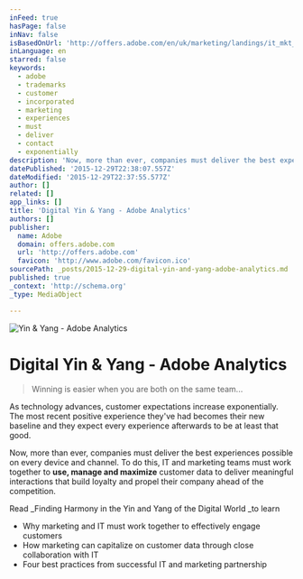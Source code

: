 ```yaml
---
inFeed: true
hasPage: false
inNav: false
isBasedOnUrl: 'http://offers.adobe.com/en/uk/marketing/landings/it_mkt_finding_harmony_aa.html?s_cid=70114000002XCbmAAG&s_iid=70114000002X808AAC'
inLanguage: en
starred: false
keywords:
  - adobe
  - trademarks
  - customer
  - incorporated
  - marketing
  - experiences
  - must
  - deliver
  - contact
  - exponentially
description: 'Now, more than ever, companies must deliver the best experiences possible on every device and channel. To do this, IT and marketing teams must work together to use, manage and maximize customer data to deliver meaningful interactions that build loyalty and propel their company ahead of the competition.'
datePublished: '2015-12-29T22:38:07.557Z'
dateModified: '2015-12-29T22:37:55.577Z'
author: []
related: []
app_links: []
title: 'Digital Yin & Yang - Adobe Analytics'
authors: []
publisher:
  name: Adobe
  domain: offers.adobe.com
  url: 'http://offers.adobe.com'
  favicon: 'http://www.adobe.com/favicon.ico'
sourcePath: _posts/2015-12-29-digital-yin-and-yang-adobe-analytics.md
published: true
_context: 'http://schema.org'
_type: MediaObject

---
```

![Yin & Yang - Adobe Analytics](https://the-grid-user-content.s3-us-west-2.amazonaws.com/48850bb8-91eb-41e0-945d-be9b8e4fc9d1.png)

# Digital Yin & Yang - Adobe Analytics

> Winning is easier when you are both on the same team...

As technology advances, customer expectations increase exponentially. The most recent positive experience they've had becomes their new baseline and they expect every experience afterwards to be at least that good. 

Now, more than ever, companies must deliver the best experiences possible on every device and channel. To do this, IT and marketing teams must work together to **use, manage and maximize** customer data to deliver meaningful interactions that build loyalty and propel their company ahead of the competition.

Read _Finding Harmony in the Yin and Yang of the Digital World _to learn

* Why marketing and IT must work together to effectively engage customers
* How marketing can capitalize on customer data through close collaboration with IT
* Four best practices from successful IT and marketing partnership